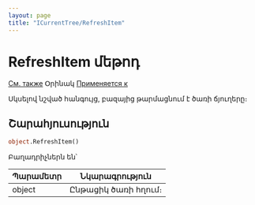 ```yaml
---
layout: page
title: "ICurrentTree/RefreshItem"
---
```

# RefreshItem մեթոդ

[См. также](../ICurrentTree.md) Օրինակ [Применяется к](../ICurrentTree.md)
 

Սկսելով նշված հանգույց, բազայից թարմացնում է ծառի ճյուղերը։


## Շարահյուսություն

``` vb
object.RefreshItem()
```
Բաղադրիչներն են՝

  
| Պարամետր | Նկարագրություն |
|--|--|
| object |  Ընթացիկ ծառի հղում։|

